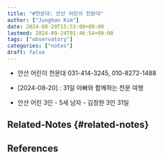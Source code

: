 ```yaml
---
title: "#천문대: 안산 어린이 천문대"
author: ["Junghan Kim"]
date: 2024-08-20T15:53:00+09:00
lastmod: 2024-09-24T01:46:54+09:00
tags: ["observatory"]
categories: ["notes"]
draft: false
---
```


-   안산 어린이 천문대 031-414-3245, 010-8272-1488

-   [2024-08-20] : 31일 아빠와 함께하는 천문 여행
-   안산 어린 3인 - 5세 남자 - 김정한 3인 31일


## Related-Notes {#related-notes}

## References

<style>.csl-entry{text-indent: -1.5em; margin-left: 1.5em;}</style><div class="csl-bib-body">
</div>

